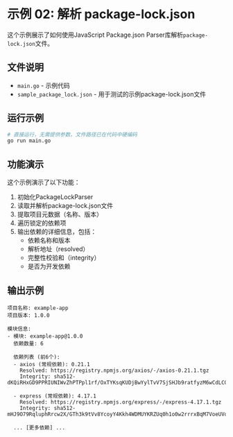 # 示例 02: 解析 package-lock.json

这个示例展示了如何使用JavaScript Package.json Parser库解析`package-lock.json`文件。

## 文件说明

- `main.go` - 示例代码
- `sample_package_lock.json` - 用于测试的示例package-lock.json文件

## 运行示例

```bash
# 直接运行，无需提供参数，文件路径已在代码中硬编码
go run main.go
```

## 功能演示

这个示例演示了以下功能：

1. 初始化PackageLockParser
2. 读取并解析package-lock.json文件
3. 提取项目元数据（名称、版本）
4. 遍历锁定的依赖项
5. 输出依赖的详细信息，包括：
   - 依赖名称和版本
   - 解析地址（resolved）
   - 完整性校验和（integrity）
   - 是否为开发依赖

## 输出示例

```
项目名称: example-app
项目版本: 1.0.0

模块信息:
- 模块: example-app@1.0.0
  依赖数量: 6

  依赖列表 (前6个):
  - axios (常规依赖): 0.21.1
    Resolved: https://registry.npmjs.org/axios/-/axios-0.21.1.tgz
    Integrity: sha512-dKQiRHxGD9PPRIUNIWvZhPTPpl1rf/OxTYKsqKUDjBwYylTvV7SjSHJb9ratfyzM6wCdLCOYLzs73qpg5c4iGA==

  - express (常规依赖): 4.17.1
    Resolved: https://registry.npmjs.org/express/-/express-4.17.1.tgz
    Integrity: sha512-mHJ9O79RqluphRrcw2X/GTh3k9tVv8YcoyY4Kkh4WDMUYKRZUq0h1o0w2rrrxBqM7VoeUVqgb27xlEMXTnYt4g==

  ... [更多依赖] ... 
